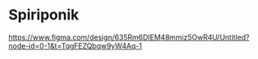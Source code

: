 # Spiriponik
<a>https://www.figma.com/design/635Rm6DIEM48mmiz5OwR4U/Untitled?node-id=0-1&t=TqgFEZQbqw9yW4Aq-1</a>
